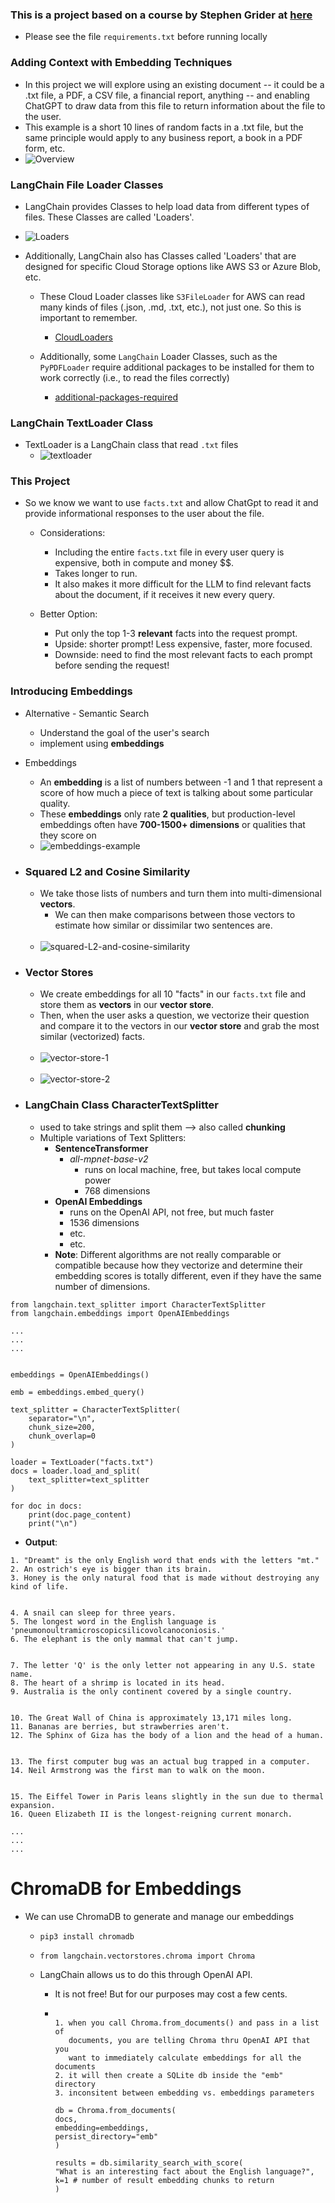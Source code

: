 ### This is a project based on a course by Stephen Grider at [here](https://www.udemy.com/course/chatgpt-and-langchain-the-complete-developers-masterclass)

- Please see the file `requirements.txt` before running locally

### Adding Context with Embedding Techniques

- In this project we will explore using an existing document -- it could be a .txt file, a PDF, a CSV file, a financial report, anything -- and enabling ChatGPT to draw data from this file to return information about the file to the user.
- This example is a short 10 lines of random facts in a .txt file, but the same principle would apply to any business report, a book in a PDF form, etc.
- ![Overview](https://raw.githubusercontent.com/kawgh1/facts-context-embedding/main/images/Context%20with%20Embedding%20Techniques.png)

### LangChain File Loader Classes

- LangChain provides Classes to help load data from different types of files. These Classes are called 'Loaders'.
- ![Loaders](https://raw.githubusercontent.com/kawgh1/facts-context-embedding/main/images/LangChain%20File%20Loader%20Classes.png)

- Additionally, LangChain also has Classes called 'Loaders' that are designed for specific Cloud Storage options like AWS S3 or Azure Blob, etc.

  - These Cloud Loader classes like `S3FileLoader` for AWS can read many kinds of files (.json, .md, .txt, etc.), not just one. So this is important to remember.

    - [CloudLoaders](https://raw.githubusercontent.com/kawgh1/facts-context-embedding/main/images/Cloud%20Storage%20Loaders.png)

  - Additionally, some `LangChain` Loader Classes, such as the `PyPDFLoader` require additional packages to be installed for them to work correctly (i.e., to read the files correctly)

    - [additional-packages-required](https://raw.githubusercontent.com/kawgh1/facts-context-embedding/main/images/some%20loader%20classes%20require%20additional%20packages.png)

### LangChain TextLoader Class

- TextLoader is a LangChain class that read `.txt` files
  - ![textloader](https://raw.githubusercontent.com/kawgh1/facts-context-embedding/main/images/Text%20Loader%20.png)

### This Project

- So we know we want to use `facts.txt` and allow ChatGpt to read it and provide informational responses to the user about the file.

  - Considerations:

    - Including the entire `facts.txt` file in every user query is expensive, both in compute and money $$.
    - Takes longer to run.
    - It also makes it more difficult for the LLM to find relevant facts about the document, if it receives it new every query.

  - Better Option:
    - Put only the top 1-3 **relevant** facts into the request prompt.
    - Upside: shorter prompt! Less expensive, faster, more focused.
    - Downside: need to find the most relevant facts to each prompt before sending the request!

### Introducing Embeddings

- Alternative - Semantic Search

  - Understand the goal of the user's search
  - implement using **embeddings**

- Embeddings

  - An **embedding** is a list of numbers between -1 and 1 that represent a score of how much a piece of text is talking about some particular quality.
  - These **embeddings** only rate **2 qualities**, but production-level embeddings often have **700-1500+ dimensions** or qualities that they score on
  - ![embeddings-example](https://raw.githubusercontent.com/kawgh1/facts-context-embedding/main/images/Embeddings%20Example.png)

- ### Squared L2 and Cosine Similarity

  - We take those lists of numbers and turn them into multi-dimensional **vectors**.
    - We can then make comparisons between those vectors to estimate how similar or dissimilar two sentences are.
      <br>
      <br>
  - ![squared-L2-and-cosine-similarity](https://raw.githubusercontent.com/kawgh1/facts-context-embedding/main/images/Cosine%20Sim%20and%20L2.png)

- ### Vector Stores

  - We create embeddings for all 10 "facts" in our `facts.txt` file and store them as **vectors** in our **vector store**.
  - Then, when the user asks a question, we vectorize their question and compare it to the vectors in our **vector store** and grab the most similar (vectorized) facts.
    <br>
    <br>
  - ![vector-store-1](https://raw.githubusercontent.com/kawgh1/facts-context-embedding/main/images/Vector%20Store%201.png)
    <br>
    <br>
  - ![vector-store-2](https://raw.githubusercontent.com/kawgh1/facts-context-embedding/main/images/Vector%20Store%202.png)

- ### LangChain Class CharacterTextSplitter
  - used to take strings and split them --> also called **chunking**
  - Multiple variations of Text Splitters:
    - **SentenceTransformer**
      - _all-mpnet-base-v2_
        - runs on local machine, free, but takes local compute power
        - 768 dimensions
    - **OpenAI Embeddings**
      - runs on the OpenAI API, not free, but much faster
      - 1536 dimensions
      - etc.
      - etc.
    - **Note**: Different algorithms are not really comparable or compatible because how they vectorize and determine their embedding scores is totally different, even if they have the same number of dimensions.

```
from langchain.text_splitter import CharacterTextSplitter
from langchain.embeddings import OpenAIEmbeddings

...
...
...


embeddings = OpenAIEmbeddings()

emb = embeddings.embed_query()

text_splitter = CharacterTextSplitter(
    separator="\n",
    chunk_size=200,
    chunk_overlap=0
)

loader = TextLoader("facts.txt")
docs = loader.load_and_split(
    text_splitter=text_splitter
)

for doc in docs:
    print(doc.page_content)
    print("\n")

```

- **Output**:

```
1. "Dreamt" is the only English word that ends with the letters "mt."
2. An ostrich's eye is bigger than its brain.
3. Honey is the only natural food that is made without destroying any kind of life.


4. A snail can sleep for three years.
5. The longest word in the English language is 'pneumonoultramicroscopicsilicovolcanoconiosis.'
6. The elephant is the only mammal that can't jump.


7. The letter 'Q' is the only letter not appearing in any U.S. state name.
8. The heart of a shrimp is located in its head.
9. Australia is the only continent covered by a single country.


10. The Great Wall of China is approximately 13,171 miles long.
11. Bananas are berries, but strawberries aren't.
12. The Sphinx of Giza has the body of a lion and the head of a human.


13. The first computer bug was an actual bug trapped in a computer.
14. Neil Armstrong was the first man to walk on the moon.


15. The Eiffel Tower in Paris leans slightly in the sun due to thermal expansion.
16. Queen Elizabeth II is the longest-reigning current monarch.

...
...
...

```

# ChromaDB for Embeddings

- We can use ChromaDB to generate and manage our embeddings

  - `pip3 install chromadb`
  - `from langchain.vectorstores.chroma import Chroma`
  - LangChain allows us to do this through OpenAI API.

    - It is not free! But for our purposes may cost a few cents.
    - ```

      1. when you call Chroma.from_documents() and pass in a list of
         documents, you are telling Chroma thru OpenAI API that you
         want to immediately calculate embeddings for all the documents
      2. it will then create a SQLite db inside the "emb" directory
      3. inconsitent between embedding vs. embeddings parameters

      db = Chroma.from_documents(
      docs,
      embedding=embeddings,
      persist_directory="emb"
      )

      results = db.similarity_search_with_score(
      "What is an interesting fact about the English language?",
      k=1 # number of result embedding chunks to return
      )
      ```

